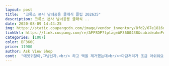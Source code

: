 ```yaml
---
layout: post 
title:  "크록스 본사 남녀공용 클래식 플립 202635" 
description: 크록스 본사 남녀공용 클래식 ..
date: 2020-08-09 14:44:25 
img: https://static.coupangcdn.com/image/vendor_inventory/8fd2/67e1816dec8866891952b238dfc97958ced17c44bc7a71c7b2ae10d14bd3.jpg 
linkUrl: https://link.coupang.com/re/AFFSDP?lptag=AF3600438&subid=ahnPublicAsk&pageKey=204610022&itemId=601766482&vendorItemId=4701586675&traceid=V0-113-cea3105c64fcd830 
categories: [1007] 
color: BF360C 
price: 11900 
author: Ask View Shop 
cont:  "에잇귀찮아,그냥신자.<br/> 하고 택을 제거했는데<br/>+마감처리가 조금 아쉬워요<br/>250으로 시켰어요ㅋㅋㅋ<br/>가격 착해서 편하게 신으려구요<br/>걍 240시킬껄 크네요ㅠ<br/>기존에 신던 녀석보다 밑창이 두꺼워서 큐션감이 좋아요.<br/><br/>사이즈 작다는 평들이 많아서 평소 240 245신는데<br/>사이즈가 살짝 넉넉하긴 하네요<br/>사이즈가 약간 아쉬운데요, 길이가 너무 딱 맞고 볼이 조금 좁아요.<br/><br/>싸니깐 그냥 신을께요 교환할렴 배보다 배꼽이 더클꺼같아서ㅠ<br/>양옆으로 발볼이 걸려서 자연스럽게 탈착이 않되요.<br/><br/>쪼리는 신고 벗는 속도가 생명인데,<br/>평소에 235신어서 240주문했는데 널널해요ㅎㅎ<br/>한사이즈 업할걸 후회되요ㅠㅠ<br/>" 
---
```

